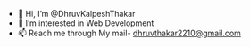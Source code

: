 - 👋 Hi, I’m @DhruvKalpeshThakar
- 👀 I’m interested in Web Development
- 📫 Reach me through My mail- dhruvthakar2210@gmail.com

<!---
DhruvKalpeshThakar/DhruvKalpeshThakar is a ✨ special ✨ repository because its `README.md` (this file) appears on your GitHub profile.
You can click the Preview link to take a look at your changes.
--->

